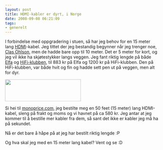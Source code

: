 ```yaml
---
layout: post
title: HDMI-kabler er dyrt, i Norge
date: 2008-09-08 06:21:09
tags: 
- generelt
---
```

I forbindelse med oppgradering i stuen, så har jeg behov for en 15 meter lang <a href="http://en.wikipedia.org/wiki/High-Definition_Multimedia_Interface">HDMI</a>-kabel. Jeg tittet der jeg bestandig begynner når jeg trenger noe, <a href="http://www.clasohlson.no/">Clas Ohlson</a>, men de hadde bare opp til 10 meter. Det er 5 meter for kort, og jeg vil ikke ha skjøtestykker langs veggen. Jeg fant riktig lengde på både <a href="https://www1.elfa.se/elfa~no_no/b2b/start.do?browsername=mozilla%2F5.0%2520%2528x11%253B%2520u%253B%2520linux%2520i686%253B%2520en-us%253B%2520rv%253A1.9.0.2pre%2529%2520gecko%2F2008082214%2520ubuntu%2F8.04%2520%2528hardy%2529%2520firefox%2F3.0.2pre&browsermajor=5&browserminor=5">Elfa</a> og <a href="http://www.hifiklubben.no/">HiFi-klubben</a>, til 883 kr på Elfa og 1200 kr på HiFi-klubben. Den på HiFi-klubben, var både hvit og fin og hadde sett pen ut på veggen, men alt for dyr.

<img src="http://pjatt.net/images/2008/09/monoprice.gif" alt="" title="Monoprice" width="249" height="72" class="aligncenter size-full wp-image-643" />

Si hei til <a href="www.monoprice.com">monoprice.com</a>, jeg bestilte meg en 50 feet (15 meter) lang HDMI-kabel, sleng på frakt og moms og vi havnet på ca 580 kr. Jeg antar at jeg kommer til å bestille mer kabler fra dem, så sant det ikke er kabler jeg må ha på sekundet.

Nå er det bare å håpe på at jeg har bestilt riktig lengde :P

Og hva skal jeg med en 15 meter lang kabel? Vent og se :D